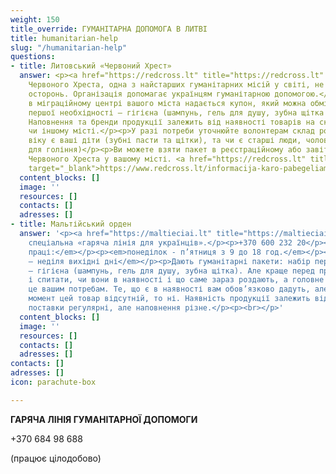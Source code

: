 ```yaml
---
weight: 150
title_override: ГУМАНІТАРНА ДОПОМОГА В ЛИТВІ
title: humanitarian-help
slug: "/humanitarian-help"
questions:
- title: Литовський «Червоний Хрест»
  answer: <p><a href="https://redcross.lt" title="https://redcross.lt" target="_blank">https://redcross.lt</a></p><p>Товариство
    Червоного Хреста, одна з найстарших гуманітарних місій у світі, не могла залишатися
    осторонь. Організація допомагає українцям гуманітарною допомогою.</p><p>При реєстрації
    в міграційному центрі вашого міста надається купон, який можна обміняти на набір
    першої необхідності – гігієна (шампунь, гель для душу, зубна щітка та паста, мило).
    Наповнення та бренди продукції залежить від наявності товарів на складі в тому
    чи іншому місті.</p><p>У разі потреби уточнюйте волонтерам склад родини, якого
    віку є ваші діти (зубні пасти та щітки), та чи є старші люди, чоловіки (приладдя
    для гоління)</p><p>Ви можете взяти пакет в реєстраційному або завітавши за адресою
    Червоного Хреста у вашому місті. <a href="https://redcross.lt" title="https://redcross.lt"
    target="_blank">https://www.redcross.lt/informacija-karo-pabegeliams-ukrainos</a></p>
  content_blocks: []
  image: ''
  resources: []
  contacts: []
  adresses: []
- title: Мальтійський орден
  answer: '<p><a href="https://maltieciai.lt" title="https://maltieciai.lt">https://maltieciai.lt</a></p><p>Є
    спеціальна «гаряча лінія для українців».</p><p>+370 600 232 20</p><p><em>Години
    праці:</em></p><p><em>понеділок - п’ятниця з 9 до 18 год.</em></p><p><em>Субота
    – неділя вихідні дні</em></p><p>Дають гуманітарні пакети: набір першої необхідності
    – гігієна (шампунь, гель для душу, зубна щітка). Але краще перед приходом зателефонувати
    і спитати, чи вони в наявності і що саме зараз роздають, а головне – чи відповідає
    це вашим потребам. Те, що є в наявності вам обов’язково дадуть, але якщо на даний
    момент цей товар відсутній, то ні. Наявність продукції залежить від партнерів:
    поставки регулярні, але наповнення різне.</p><p><br></p>'
  content_blocks: []
  image: ''
  resources: []
  contacts: []
  adresses: []
contacts: []
adresses: []
icon: parachute-box

---
```

**ГАРЯЧА ЛІНІЯ ГУМАНІТАРНОЇ ДОПОМОГИ**

\+370 684 98 688

(працює цілодобово)